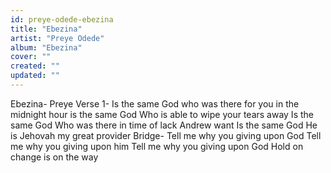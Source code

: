 ```yaml
---
id: preye-odede-ebezina
title: "Ebezina"
artist: "Preye Odede"
album: "Ebezina"
cover: ""
created: ""
updated: ""
---
```


Ebezina- Preye
   Verse 1-
Is the same God
who was there for you in the midnight hour
is the same God
Who is able to wipe your tears away
Is the same God
Who was there in time of lack Andrew want
Is the same God
He is Jehovah my great provider
  Bridge-
 Tell me why you giving upon God
Tell me why you giving upon him
Tell me why you giving upon God
Hold on change is on the way